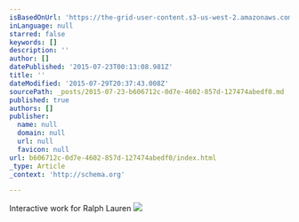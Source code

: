 ```yaml
---
isBasedOnUrl: 'https://the-grid-user-content.s3-us-west-2.amazonaws.com/e5d9f721-f0c3-4d9f-af34-d04d5cc2a75a.jpg'
inLanguage: null
starred: false
keywords: []
description: ''
author: []
datePublished: '2015-07-23T00:13:08.981Z'
title: ''
dateModified: '2015-07-29T20:37:43.008Z'
sourcePath: _posts/2015-07-23-b606712c-0d7e-4602-857d-127474abedf0.md
published: true
authors: []
publisher:
  name: null
  domain: null
  url: null
  favicon: null
url: b606712c-0d7e-4602-857d-127474abedf0/index.html
_type: Article
_context: 'http://schema.org'

---
```

Interactive work for Ralph Lauren
![](https://the-grid-user-content.s3-us-west-2.amazonaws.com/e5d9f721-f0c3-4d9f-af34-d04d5cc2a75a.jpg)